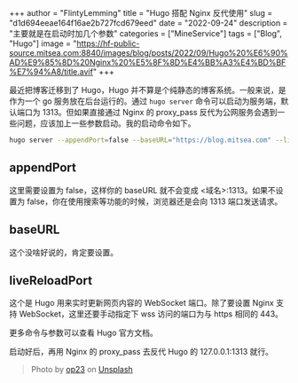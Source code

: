 +++
author = "FlintyLemming"
title = "Hugo 搭配 Nginx 反代使用"
slug = "d1d694eeae164f16ae2b727fcd679eed"
date = "2022-09-24"
description = "主要就是在启动时加几个参数"
categories = ["MineService"]
tags = ["Blog", "Hugo"]
image = "https://hf-public-source.mitsea.com:8840/images/blog/posts/2022/09/Hugo%20%E6%90%AD%E9%85%8D%20Nginx%20%E5%8F%8D%E4%BB%A3%E4%BD%BF%E7%94%A8/title.avif"
+++

最近把博客迁移到了 Hugo，Hugo 并不算是个纯静态的博客系统。一般来说，是作为一个 go 服务放在后台运行的。通过 `hugo server` 命令可以启动为服务端，默认端口为 1313。但如果直接通过 Nginx 的 proxy_pass 反代为公网服务会遇到一些问题，应该加上一些参数启动。我的启动命令如下。

```bash
hugo server --appendPort=false --baseURL="https://blog.mitsea.com" --liveReloadPort 443
```

## appendPort

这里需要设置为 false，这样你的 baseURL 就不会变成 <域名>:1313。如果不设置为 false，你在使用搜索等功能的时候，浏览器还是会向 1313 端口发送请求。

## baseURL

这个没啥好说的，肯定要设置。

## liveReloadPort

这个是 Hugo 用来实时更新网页内容的 WebSocket 端口。除了要设置 Nginx 支持 WebSocket，这里还要手动指定下 wss 访问的端口为与 https 相同的 443。

更多命令与参数可以查看 Hugo 官方文档。

启动好后，再用 Nginx 的 proxy_pass 去反代 Hugo 的 127.0.0.1:1313 就行。

> Photo by [op23](https://unsplash.com/@op23?utm_source=unsplash&utm_medium=referral&utm_content=creditCopyText) on [Unsplash](https://unsplash.com/?utm_source=unsplash&utm_medium=referral&utm_content=creditCopyText)

